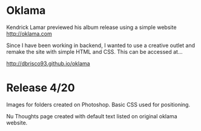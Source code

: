 # Oklama
Kendrick Lamar previewed his album release using a simple website http://oklama.com 

Since I have been working in backend, I wanted to use a creative outlet and remake the site with simple HTML and CSS. This can be accessed at...

http://dbrisco93.github.io/oklama

# Release 4/20 

Images for folders created on Photoshop. Basic CSS used for positioning. 

Nu Thoughts page created with default text listed on original oklama website. 
